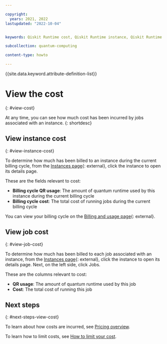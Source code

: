 ```yaml
---

copyright:
  years: 2021, 2022
lastupdated: "2022-10-04"


keywords: Qiskit Runtime cost, Qiskit Runtime instance, Qiskit Runtime job cost, Qiskit Runtime price

subcollection: quantum-computing

content-type: howto

---
```


{{site.data.keyword.attribute-definition-list}}


# View the cost
{: #view-cost}

At any time, you can see how much cost has been incurred by jobs associated with an instance.
{: shortdesc}



## View instance cost
{: #view-instance-cost}

To determine how much has been billed to an instance during the current billing cycle, from the [Instances page](https://cloud.ibm.com/quantum/instances){: external}, click the instance to open its details page.

These are the fields relevant to cost:

* **Billing cycle QR usage**: The amount of quantum runtime used by this instance during the current billing cycle
* **Billing cycle cost**: The total cost of running jobs during the current billing cycle

You can view your billing cycle on the [Billing and usage page](https://cloud.ibm.com/billing){: external}.

## View job cost
{: #view-job-cost}

To determine how much has been billed to each job associated with an instance, from the [Instances page](https://cloud.ibm.com/quantum/instances){: external}, click the instance to open its details page. Next, on the left side, click Jobs.

These are the columns relevant to cost:

* **QR usage**: The amount of quantum runtime used by this job
* **Cost**: The total cost of running this job

## Next steps
{: #next-steps-view-cost}

To learn about how costs are incurred, see [Pricing overview](/docs/quantum-computing?topic=quantum-computing-cost#pricing-overview).

To learn how to limit costs, see [How to limit your cost](/docs/quantum-computing?topic=quantum-computing-cost#limit-cost).
